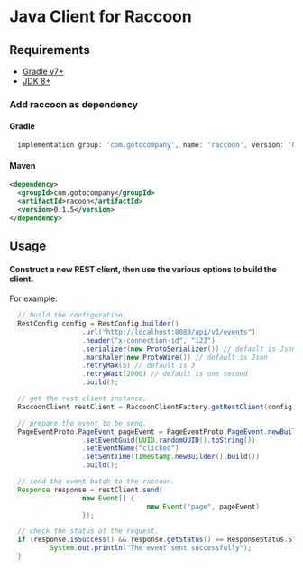 # Java Client for Raccoon


## Requirements

- [Gradle v7+](https://gradle.org/)
- [JDK 8+](https://openjdk.java.net/projects/jdk8/)


### Add raccoon as dependency

#### Gradle

```groovy
  implementation group: 'com.gotocompany', name: 'raccoon', version: '0.1.5'
```

#### Maven

```xml
<dependency>
  <groupId>com.gotocompany</groupId>
  <artifactId>racoon</artifactId>
  <version>0.1.5</version>
</dependency>
```

## Usage

#### Construct a new REST client, then use the various options to build the client.
For example:

```java
  // build the configuration.
  RestConfig config = RestConfig.builder()
                  .url("http://localhost:8080/api/v1/events")
                  .header("x-connection-id", "123")
                  .serializer(new ProtoSerializer()) // default is Json
                  .marshaler(new ProtoWire()) // default is Json
                  .retryMax(5) // default is 3
                  .retryWait(2000) // default is one second
                  .build();

  // get the rest client instance.
  RaccoonClient restClient = RaccoonClientFactory.getRestClient(config);

  // prepare the event to be send.
  PageEventProto.PageEvent pageEvent = PageEventProto.PageEvent.newBuilder()
                  .setEventGuid(UUID.randomUUID().toString())
                  .setEventName("clicked")
                  .setSentTime(Timestamp.newBuilder().build())
                  .build();

  // send the event batch to the raccoon.
  Response response = restClient.send(
                  new Event[] {
                                  new Event("page", pageEvent)
                  });

  // check the status of the request.
  if (response.isSuccess() && response.getStatus() == ResponseStatus.STATUS_SUCCESS) {
          System.out.println("The event sent successfully");
  }
```
